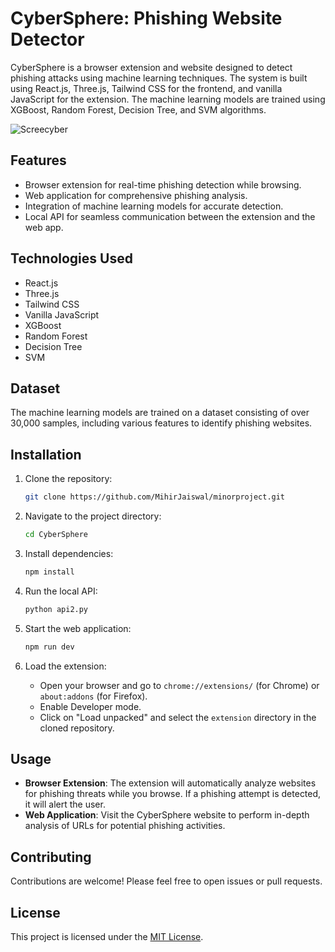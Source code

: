 # CyberSphere: Phishing Website Detector

CyberSphere is a browser extension and website designed to detect phishing attacks using machine learning techniques. The system is built using React.js, Three.js, Tailwind CSS for the frontend, and vanilla JavaScript for the extension. The machine learning models are trained using XGBoost, Random Forest, Decision Tree, and SVM algorithms.



![Screecyber](https://github.com/MihirJaiswal/minorproject/assets/137146214/62a75652-d61b-4cfb-9202-c482c4216231)


## Features

- Browser extension for real-time phishing detection while browsing.
- Web application for comprehensive phishing analysis.
- Integration of machine learning models for accurate detection.
- Local API for seamless communication between the extension and the web app.

## Technologies Used

- React.js
- Three.js
- Tailwind CSS
- Vanilla JavaScript
- XGBoost
- Random Forest
- Decision Tree
- SVM

## Dataset

The machine learning models are trained on a dataset consisting of over 30,000 samples, including various features to identify phishing websites.

## Installation

1. Clone the repository:

    ```bash
    git clone https://github.com/MihirJaiswal/minorproject.git
    ```

2. Navigate to the project directory:

    ```bash
    cd CyberSphere
    ```

3. Install dependencies:

    ```bash
    npm install
    ```

4. Run the local API:

    ```bash
    python api2.py
    ```

5. Start the web application:

    ```bash
    npm run dev
    ```

6. Load the extension:

    - Open your browser and go to `chrome://extensions/` (for Chrome) or `about:addons` (for Firefox).
    - Enable Developer mode.
    - Click on "Load unpacked" and select the `extension` directory in the cloned repository.

## Usage

- **Browser Extension**: The extension will automatically analyze websites for phishing threats while you browse. If a phishing attempt is detected, it will alert the user.
- **Web Application**: Visit the CyberSphere website to perform in-depth analysis of URLs for potential phishing activities.

## Contributing

Contributions are welcome! Please feel free to open issues or pull requests.

## License

This project is licensed under the [MIT License](LICENSE).

